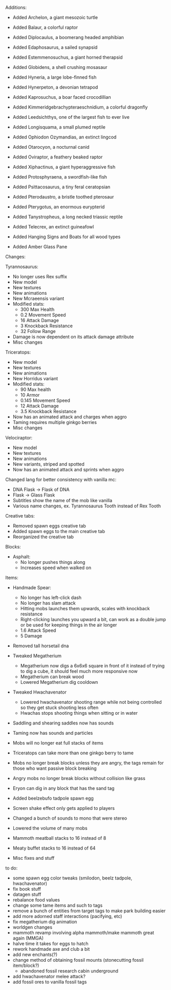 Additions:

- Added Archelon, a giant mesozoic turtle
- Added Balaur, a colorful raptor
- Added Diplocaulus, a boomerang headed amphibian 
- Added Edaphosaurus, a sailed synapsid
- Added Estemmenosuchus, a giant horned therapsid
- Added Globidens, a shell crushing mosasaur
- Added Hyneria, a large lobe-finned fish
- Added Hynerpeton, a devonian tetrapod
- Added Kaprosuchus, a boar faced crocodillian
- Added Kimmeridgebrachypteraeschnidium, a colorful dragonfly
- Added Leedsichthys, one of the largest fish to ever live
- Added Longisquama, a small plumed reptile
- Added Ophiodon Ozymandias, an extinct lingcod
- Added Otarocyon, a nocturnal canid
- Added Oviraptor, a feathery beaked raptor
- Added Xiphactinus, a giant hyperaggressive fish
- Added Protosphyraena, a swordfish-like fish
- Added Psittacosaurus, a tiny feral ceratopsian
- Added Pterodaustro, a bristle toothed pterosaur
- Added Pterygotus, an enormous eurypterid
- Added Tanystropheus, a long necked triassic reptile
- Added Telecrex, an extinct guineafowl

- Added Hanging Signs and Boats for all wood types
- Added Amber Glass Pane

Changes:

Tyrannosaurus:
- No longer uses Rex suffix
- New model
- New textures
- New animations
- New Mcraeensis variant
- Modified stats:
  - 300 Max Health
  - 0.2 Movement Speed
  - 16 Attack Damage
  - 3 Knockback Resistance
  - 32 Follow Range
- Damage is now dependent on its attack damage attribute
- Misc changes

Triceratops:
- New model
- New textures
- New animations
- New Horridus variant
- Modified stats:
  - 90 Max health
  - 10 Armor
  - 0.145 Movement Speed
  - 12 Attack Damage
  - 3.5 Knockback Resistance
- Now has an animated attack and charges when aggro
- Taming requires multiple ginkgo berries
- Misc changes

Velociraptor:
- New model
- New textures
- New animations
- New variants, striped and spotted
- Now has an animated attack and sprints when aggro
  
Changed lang for better consistency with vanilla mc:
- DNA Flask -> Flask of DNA
- Flask -> Glass Flask
- Subtitles show the name of the mob like vanilla
- Various name changes, ex. Tyrannosaurus Tooth instead of Rex Tooth

Creative tabs:
- Removed spawn eggs creative tab
- Added spawn eggs to the main creative tab
- Reorganized the creative tab

Blocks:
- Asphalt:
  - No longer pushes things along
  - Increases speed when walked on

Items:
- Handmade Spear:
  - No longer has left-click dash
  - No longer has slam attack
  - Hitting mobs launches them upwards, scales with knockback resistance
  - Right-clicking launches you upward a bit, can work as a double jump or be used for keeping things in the air longer
  - 1.6 Attack Speed
  - 5 Damage

- Removed tall horsetail dna
- Tweaked Megatherium
    - Megatherium now digs a 6x6x6 square in front of it instead of trying to dig a cube, it should feel much more responsive now
    - Megatherium can break wood
    - Lowered Megatherium dig cooldown
- Tweaked Hwachavenator
    - Lowered hwachavenator shooting range while not being controlled so they get stuck shooting less often
    - Hwachas stops shooting things when sitting or in water
- Saddling and shearing saddles now has sounds
- Taming now has sounds and particles
- Mobs will no longer eat full stacks of items
- Triceratops can take more than one ginkgo berry to tame
- Mobs no longer break blocks unless they are angry, the tags remain for those who want passive block breaking
- Angry mobs no longer break blocks without collision like grass
- Eryon can dig in any block that has the sand tag
- Added beelzebufo tadpole spawn egg
- Screen shake effect only gets applied to players
- Changed a bunch of sounds to mono that were stereo
- Lowered the volume of many mobs
- Mammoth meatball stacks to 16 instead of 8
- Meaty buffet stacks to 16 instead of 64


- Misc fixes and stuff

to do:
- some spawn egg color tweaks (smilodon, beelz tadpole, hwachavenator)
- fix book stuff
- datagen stuff
- rebalance food values
- change some tame items and such to tags
- remove a bunch of entities from target tags to make park building easier
- add more adorned staff interactions (pacifying, etc)
- fix megatherium dig animation
- worldgen changes
- mammoth revamp involving alpha mammoth/make mammoth great again (MMGA)
- halve time it takes for eggs to hatch
- rework handmade axe and club a bit
- add new enchants(?)
- change method of obtaining fossil mounts (stonecutting fossil item/block?)
    - abandoned fossil research cabin underground
- add hwachavenator melee attack?
- add fossil ores to vanilla fossil tags
